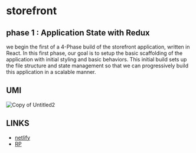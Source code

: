 # storefront

## phase 1 : Application State with Redux
 we begin the first of a 4-Phase build of the storefront application, written in React. In this first phase, our goal is to setup the basic scaffolding of the application with initial styling and basic behaviors. This initial build sets up the file structure and state management so that we can progressively build this application in a scalable manner.

 ## UMI
![Copy of Untitled2](https://user-images.githubusercontent.com/90922969/171061306-10f46311-fee1-4fb4-b990-f11b5dfec954.jpg)

 ## LINKS
 - [netlify](https://62953638c5270724bc402583--cozy-unicorn-74cd5b.netlify.app/)
 - [RP](https://github.com/neveenaburomman/storefront/pulls)
